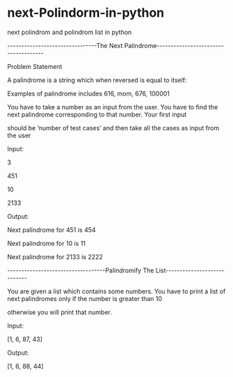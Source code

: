 # next-Polindorm-in-python
next polindrom  and polindrom list in python

--------------------------------The Next Palindrome-------------------------------------

Problem Statement

A palindrome is a string which when reversed is equal to itself:

Examples of palindrome includes 616, mom, 676, 100001

You have to take a number as an input from the user. You have to find the next palindrome corresponding to that number. Your first input 

should be ‘number of test cases’ and then take all the cases as input from the user

Input:

3

451

10

2133

Output:

Next palindrome for 451 is 454

Next palindrome for 10 is 11

Next palindrome for 2133 is 2222

-----------------------------------Palindromify The List----------------------------

You are given a list which contains some numbers. You have to print a list of next palindromes only if the number is greater than 10 

otherwise you will print that number.

Input:

[1, 6, 87, 43]

Output:

[1, 6, 88, 44]
